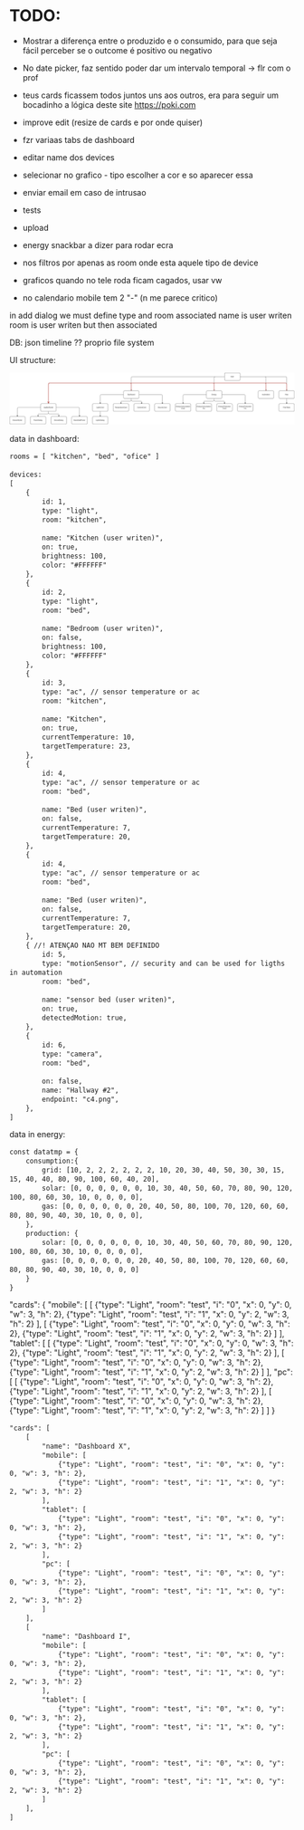 # TODO:

- Mostrar a diferença entre o produzido e o consumido, para que seja fácil perceber se o outcome é positivo ou negativo
- No date picker, faz sentido poder dar um intervalo temporal -> flr com o prof
- teus cards ficassem todos juntos uns aos outros, era para seguir um bocadinho a lógica deste site https://poki.com
- improve edit (resize de cards e por onde quiser)

- fzr variaas tabs de dashboard
- editar name dos devices
- selecionar no grafico - tipo escolher a cor e so aparecer essa
- enviar email em caso de intrusao

- tests
- upload

- energy snackbar a dizer para rodar ecra
- nos filtros por apenas as room onde esta aquele tipo de device
- graficos quando no tele roda ficam cagados, usar vw
- no calendario mobile tem 2 "-" (n me parece critico)

in add dialog we must define type and room associated
name is user writen
room is user writen but then associated

DB:
json
timeline
??
proprio file system

UI structure:

![alt text](UIstructure.drawio.png)

data in dashboard:

```
rooms = [ "kitchen", "bed", "ofice" ]

devices:
[
    {
        id: 1,
        type: "light",
        room: "kitchen",

        name: "Kitchen (user writen)",
        on: true,
        brightness: 100,
        color: "#FFFFFF"
    },
    {
        id: 2,
        type: "light",
        room: "bed",

        name: "Bedroom (user writen)",
        on: false,
        brightness: 100,
        color: "#FFFFFF"
    },
    {
        id: 3,
        type: "ac", // sensor temperature or ac
        room: "kitchen",

        name: "Kitchen",
        on: true,
        currentTemperature: 10,
        targetTemperature: 23,
    },
    {
        id: 4,
        type: "ac", // sensor temperature or ac
        room: "bed",

        name: "Bed (user writen)",
        on: false,
        currentTemperature: 7,
        targetTemperature: 20,
    },
    {
        id: 4,
        type: "ac", // sensor temperature or ac
        room: "bed",

        name: "Bed (user writen)",
        on: false,
        currentTemperature: 7,
        targetTemperature: 20,
    },
    { //! ATENÇAO NAO MT BEM DEFINIDO
        id: 5,
        type: "motionSensor", // security and can be used for ligths in automation
        room: "bed",

        name: "sensor bed (user writen)",
        on: true,
        detectedMotion: true,
    },
    {
        id: 6,
        type: "camera",
        room: "bed",

        on: false,
        name: "Hallway #2",
        endpoint: "c4.png",
    },
]
```

data in energy:

```
const datatmp = {
	consumption:{
		grid: [10, 2, 2, 2, 2, 2, 2, 10, 20, 30, 40, 50, 30, 30, 15, 15, 40, 40, 80, 90, 100, 60, 40, 20],
		solar: [0, 0, 0, 0, 0, 0, 10, 30, 40, 50, 60, 70, 80, 90, 120, 100, 80, 60, 30, 10, 0, 0, 0, 0],
		gas: [0, 0, 0, 0, 0, 0, 20, 40, 50, 80, 100, 70, 120, 60, 60, 80, 80, 90, 40, 30, 10, 0, 0, 0],
	},
	production: {
		solar: [0, 0, 0, 0, 0, 0, 10, 30, 40, 50, 60, 70, 80, 90, 120, 100, 80, 60, 30, 10, 0, 0, 0, 0],
		gas: [0, 0, 0, 0, 0, 0, 20, 40, 50, 80, 100, 70, 120, 60, 60, 80, 80, 90, 40, 30, 10, 0, 0, 0]
	}
}
```


"cards": {
        "mobile": [
            [
                {"type": "Light", "room": "test", "i": "0", "x": 0, "y": 0, "w": 3, "h": 2}, 
                {"type": "Light", "room": "test", "i": "1", "x": 0, "y": 2, "w": 3, "h": 2}
            ],
            [
                {"type": "Light", "room": "test", "i": "0", "x": 0, "y": 0, "w": 3, "h": 2}, 
                {"type": "Light", "room": "test", "i": "1", "x": 0, "y": 2, "w": 3, "h": 2}
            ]
        ],
        "tablet": [
            [
                {"type": "Light", "room": "test", "i": "0", "x": 0, "y": 0, "w": 3, "h": 2}, 
                {"type": "Light", "room": "test", "i": "1", "x": 0, "y": 2, "w": 3, "h": 2}
            ],
            [
                {"type": "Light", "room": "test", "i": "0", "x": 0, "y": 0, "w": 3, "h": 2}, 
                {"type": "Light", "room": "test", "i": "1", "x": 0, "y": 2, "w": 3, "h": 2}
            ]
        ],
        "pc":[
            [
                {"type": "Light", "room": "test", "i": "0", "x": 0, "y": 0, "w": 3, "h": 2}, 
                {"type": "Light", "room": "test", "i": "1", "x": 0, "y": 2, "w": 3, "h": 2}
            ],
            [
                {"type": "Light", "room": "test", "i": "0", "x": 0, "y": 0, "w": 3, "h": 2}, 
                {"type": "Light", "room": "test", "i": "1", "x": 0, "y": 2, "w": 3, "h": 2}
            ]
        ]
}



```
"cards": [
    [
        "name": "Dashboard X",
        "mobile": [
            {"type": "Light", "room": "test", "i": "0", "x": 0, "y": 0, "w": 3, "h": 2}, 
            {"type": "Light", "room": "test", "i": "1", "x": 0, "y": 2, "w": 3, "h": 2}
        ],
        "tablet": [
            {"type": "Light", "room": "test", "i": "0", "x": 0, "y": 0, "w": 3, "h": 2}, 
            {"type": "Light", "room": "test", "i": "1", "x": 0, "y": 2, "w": 3, "h": 2}
        ],
        "pc": [
            {"type": "Light", "room": "test", "i": "0", "x": 0, "y": 0, "w": 3, "h": 2}, 
            {"type": "Light", "room": "test", "i": "1", "x": 0, "y": 2, "w": 3, "h": 2}
        ]
    ], 
    [
        "name": "Dashboard I",
        "mobile": [
            {"type": "Light", "room": "test", "i": "0", "x": 0, "y": 0, "w": 3, "h": 2}, 
            {"type": "Light", "room": "test", "i": "1", "x": 0, "y": 2, "w": 3, "h": 2}
        ],
        "tablet": [
            {"type": "Light", "room": "test", "i": "0", "x": 0, "y": 0, "w": 3, "h": 2}, 
            {"type": "Light", "room": "test", "i": "1", "x": 0, "y": 2, "w": 3, "h": 2}
        ],
        "pc": [
            {"type": "Light", "room": "test", "i": "0", "x": 0, "y": 0, "w": 3, "h": 2}, 
            {"type": "Light", "room": "test", "i": "1", "x": 0, "y": 2, "w": 3, "h": 2}
        ]
    ], 
]
```
